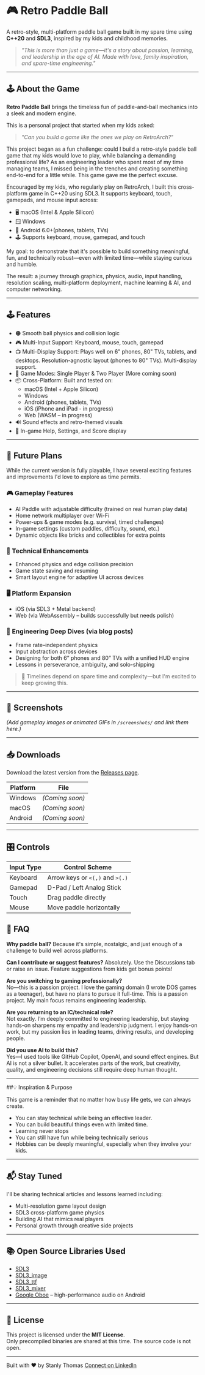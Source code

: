 # 🎮 Retro Paddle Ball

A retro-style, multi-platform paddle ball game built in my spare time using **C++20** and **SDL3**, inspired by my kids and childhood memories.

> _"This is more than just a game—it's a story about passion, learning, and leadership in the age of AI. Made with love, family inspiration, and spare-time engineering."_

---

## 🕹️ About the Game

**Retro Paddle Ball** brings the timeless fun of paddle-and-ball mechanics into a sleek and modern engine.

This is a personal project that started when my kids asked:
> *"Can you build a game like the ones we play on RetroArch?"*

This project began as a fun challenge: could I build a retro-style paddle ball game that my kids would love to play, while balancing a demanding professional life? As an engineering leader who spent most of my time managing teams, I missed being in the trenches and creating something end-to-end for a little while. This game gave me the perfect excuse.

Encouraged by my kids, who regularly play on RetroArch, I built this cross-platform game in C++20 using SDL3. It supports keyboard, touch, gamepads, and mouse input across:
- 🖥️ macOS (Intel & Apple Silicon)
- 🪟 Windows
- 📱 Android 6.0+(phones, tablets, TVs)
- 🕹️ Supports keyboard, mouse, gamepad, and touch

My goal: to demonstrate that it's possible to build something meaningful, fun, and technically robust—even with limited time—while staying curious and humble.

The result: a journey through graphics, physics, audio, input handling, resolution scaling, multi-platform deployment, machine learning & AI, and computer networking.

---

## 🕹️ Features

- 🟠 Smooth ball physics and collision logic
- 🎮 Multi-Input Support: Keyboard, mouse, touch, gamepad
- 📺 Multi-Display Support: Plays well on 6" phones, 80" TVs, tablets, and desktops. Resolution-agnostic layout (phones to 80" TVs). Multi-display support.
- 🧠 Game Modes: Single Player & Two Player (More coming soon)
- 📦 Cross-Platform: Built and tested on:
  - macOS (Intel + Apple Silicon)
  - Windows
  - Android (phones, tablets, TVs)
  - iOS (iPhone and iPad - in progress)
  - Web (WASM – in progress)
- 🔊 Sound effects and retro-themed visuals
- 📜 In-game Help, Settings, and Score display

---

## 🔮 Future Plans

While the current version is fully playable, I have several exciting features and improvements I'd love to explore as time permits.

### 🎮 Gameplay Features
- AI Paddle with adjustable difficulty (trained on real human play data)
- Home network multiplayer over Wi-Fi
- Power-ups & game modes (e.g. survival, timed challenges)
- In-game settings (custom paddles, difficulty, sound, etc.)
- Dynamic objects like bricks and collectibles for extra points

### 🧠 Technical Enhancements
- Enhanced physics and edge collision precision
- Game state saving and resuming
- Smart layout engine for adaptive UI across devices

### 🖥️ Platform Expansion
- iOS (via SDL3 + Metal backend)
- Web (via WebAssembly – builds successfully but needs polish)

### 🧪 Engineering Deep Dives (via blog posts)
- Frame rate–independent physics
- Input abstraction across devices
- Designing for both 6” phones and 80” TVs with a unified HUD engine
- Lessons in perseverance, ambiguity, and solo-shipping

> 💬 Timelines depend on spare time and complexity—but I'm excited to keep growing this.

---

## 📸 Screenshots

*(Add gameplay images or animated GIFs in `/screenshots/` and link them here.)*

---

## 📥 Downloads

Download the latest version from the [Releases page](https://github.com/stanlymt/retro-paddle-ball/releases).

| Platform  | File                |
|-----------|---------------------|
| Windows   | *(Coming soon)*     |
| macOS     | *(Coming soon)*     |
| Android   | *(Coming soon)*     |

---

## 🎛️ Controls

| Input Type | Control Scheme              |
|------------|------------------------------|
| Keyboard   | Arrow keys or `<(,)` and `>(.)` |
| Gamepad    | D-Pad / Left Analog Stick    |
| Touch      | Drag paddle directly         |
| Mouse      | Move paddle horizontally     |

## 🙋 FAQ
**Why paddle ball?**
Because it's simple, nostalgic, and just enough of a challenge to build well across platforms.

**Can I contribute or suggest features?**
Absolutely. Use the Discussions tab or raise an issue. Feature suggestions from kids get bonus points!

**Are you switching to gaming professionally?**  
No—this is a passion project. I love the gaming domain (I wrote DOS games as a teenager), but have no plans to pursue it full-time.  This is a passion project. My main focus remains engineering leadership.

**Are you returning to an IC/technical role?**  
Not exactly. I’m deeply committed to engineering leadership, but staying hands-on sharpens my empathy and leadership judgment. I enjoy hands-on work, but my passion lies in leading teams, driving results, and developing people.

**Did you use AI to build this?**  
Yes—I used tools like GitHub Copilot, OpenAI, and sound effect engines. But AI is not a silver bullet. It accelerates parts of the work, but creativity, quality, and engineering decisions still require deep human thought.

---

##💡 Inspiration & Purpose

This game is a reminder that no matter how busy life gets, we can always create.
- You can stay technical while being an effective leader.
- You can build beautiful things even with limited time.
- Learning never stops
- You can still have fun while being technically serious
- Hobbies can be deeply meaningful, especially when they involve your kids.
  
---

## 📬 Stay Tuned

I'll be sharing technical articles and lessons learned including:

- Multi-resolution game layout design
- SDL3 cross-platform game physics
- Building AI that mimics real players
- Personal growth through creative side projects

---

## 📚 Open Source Libraries Used

- [SDL3](https://github.com/libsdl-org/SDL)
- [SDL3_image](https://github.com/libsdl-org/SDL_image)
- [SDL3_ttf](https://github.com/libsdl-org/SDL_ttf)
- [SDL3_mixer](https://github.com/libsdl-org/SDL_mixer)
- [Google Oboe](https://github.com/google/oboe) – high-performance audio on Android

---

## 📝 License

This project is licensed under the **MIT License**.  
Only precompiled binaries are shared at this time. The source code is not open.

---

Built with ❤️ by Stanly Thomas
[Connect on LinkedIn](https://www.linkedin.com/in/stanlymt/)
